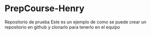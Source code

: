 # PrepCourse-Henry
Repositorio de prueba
Este es un ejemplo de como se puede crear un repositorio en github y clonarlo para tenerlo en el equipo
